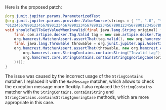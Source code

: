 Here is the proposed patch:

```java
@org.junit.jupiter.params.ParameterizedTest
@org.junit.jupiter.params.provider.ValueSource(strings = { "", ".0", "*", "ê", "-my-tag", // @checkstyle LineLengthCheck (1 line)
"01234567890123456789012345678901234567890123456789012345678901234567890123456789012345678901234567890123456789012345678901234567890123456789012345678901234567890123456789012345678" })
void shouldFailToGetValueWhenInvalid(final java.lang.String original) {
    final com.artipie.docker.Tag.Valid tag = new com.artipie.docker.Tag.Valid(original);
    org.hamcrest.MatcherAssert.assertThat(tag.valid(), new org.hamcrest.core.IsEqual<>(false));
    final java.lang.Throwable throwable = org.junit.jupiter.api.Assertions.assertThrows(com.artipie.docker.error.InvalidTagNameException.class, tag::value);
    org.hamcrest.MatcherAssert.assertThat(throwable, new org.hamcrest.core.HasMessage(new org.hamcrest.core.AllOf<>(java.util.Arrays.asList(
        org.hamcrest.core.StringContains.containsString("Invalid tag"),
        org.hamcrest.core.StringContains.containsStringIgnoringCase(original)
    ))));
}
```

The issue was caused by the incorrect usage of the `StringContains` matcher. I replaced it with the `HasMessage` matcher, which allows to check the exception message more flexibly. I also replaced the `StringContains` matcher with the `StringContains.containsString` and `StringContains.containsStringIgnoringCase` methods, which are more appropriate in this case.